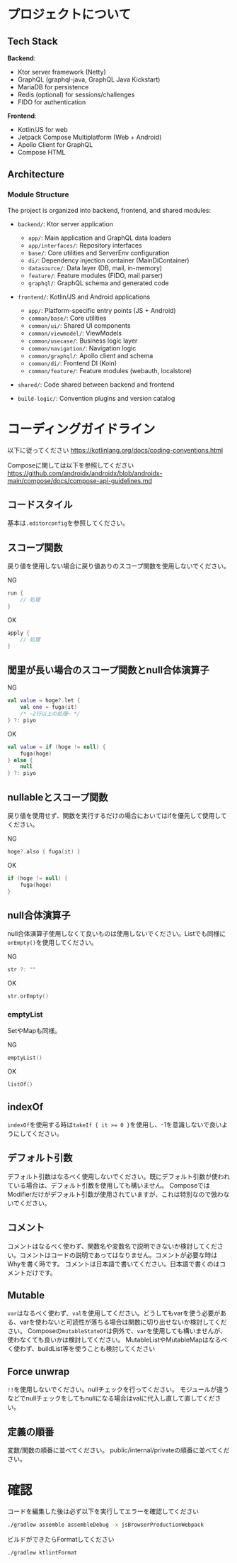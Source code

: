 # プロジェクトについて
## Tech Stack

**Backend**:
- Ktor server framework (Netty)
- GraphQL (graphql-java, GraphQL Java Kickstart)
- MariaDB for persistence
- Redis (optional) for sessions/challenges
- FIDO for authentication

**Frontend**:
- Kotlin/JS for web
- Jetpack Compose Multiplatform (Web + Android)
- Apollo Client for GraphQL
- Compose HTML

## Architecture

### Module Structure

The project is organized into backend, frontend, and shared modules:

- `backend/`: Ktor server application
    - `app/`: Main application and GraphQL data loaders
    - `app/interfaces/`: Repository interfaces
    - `base/`: Core utilities and ServerEnv configuration
    - `di/`: Dependency injection container (MainDiContainer)
    - `datasource/`: Data layer (DB, mail, in-memory)
    - `feature/`: Feature modules (FIDO, mail parser)
    - `graphql/`: GraphQL schema and generated code

- `frontend/`: Kotlin/JS and Android applications
    - `app/`: Platform-specific entry points (JS + Android)
    - `common/base/`: Core utilities
    - `common/ui/`: Shared UI components
    - `common/viewmodel/`: ViewModels
    - `common/usecase/`: Business logic layer
    - `common/navigation/`: Navigation logic
    - `common/graphql/`: Apollo client and schema
    - `common/di/`: Frontend DI (Koin)
    - `common/feature/`: Feature modules (webauth, localstore)

- `shared/`: Code shared between backend and frontend
- `build-logic/`: Convention plugins and version catalog

# コーディングガイドライン
以下に従ってください
https://kotlinlang.org/docs/coding-conventions.html

Composeに関しては以下を参照してください
https://github.com/androidx/androidx/blob/androidx-main/compose/docs/compose-api-guidelines.md

## コードスタイル

基本は`.editorconfig`を参照してください。

## スコープ関数

戻り値を使用しない場合に戻り値ありのスコープ関数を使用しないでください。

NG

```kotlin
run {
    // 処理
}
```

OK

```kotlin
apply {
    // 処理
}
```

## 閭里が長い場合のスコープ関数とnull合体演算子

NG

```kotlin
val value = hoge?.let {
    val one = fuga(it)
    /* ~2行以上の処理~ */
} ?: piyo
```

OK

```kotlin
val value = if (hoge != null) {
    fuga(hoge)
} else {
    null
} ?: piyo
```

## nullableとスコープ関数

戻り値を使用せず、関数を実行するだけの場合においてはifを優先して使用してください。

NG

```kotlin
hoge?.also { fuga(it) }
```

OK

```kotlin
if (hoge != null) {
    fuga(hoge)
}
```

## null合体演算子

null合体演算子使用しなくて良いものは使用しないでください。Listでも同様に`orEmpty()`を使用してください。

NG

```kotlin
str ?: ""
```

OK

```kotlin
str.orEmpty()
```

### emptyList

SetやMapも同様。

NG

```kotlin
emptyList()
```

OK

```kotlin
listOf()
```

## indexOf

`indexOf`を使用する時は`takeIf { it >= 0 }`を使用し、-1を意識しないで良いようにしてください。

## デフォルト引数

デフォルト引数はなるべく使用しないでください。既にデフォルト引数が使われている場合は、デフォルト引数を使用しても構いません。
ComposeではModifierだけがデフォルト引数が使用されていますが、これは特別なので倣わないでください。

## コメント

コメントはなるべく使わず、関数名や変数名で説明できないか検討してください。コメントはコードの説明であってはなりません。コメントが必要な時はWhyを書く時です。
コメントは日本語で書いてください。日本語で書くのはコメントだけです。

## Mutable

`var`はなるべく使わず、`val`を使用してください。どうしてもvarを使う必要がある、varを使わないと可読性が落ちる場合は関数に切り出せないか検討してください。
Composeの`mutableStateOf`は例外で、`var`を使用しても構いませんが、使わなくても良いかは検討してください。
MutableListやMutableMapはなるべく使わず、buildList等を使うことも検討してください

## Force unwrap
`!!`を使用しないでください。nullチェックを行ってください。
モジュールが違うなどでnullチェックをしてもnullになる場合はvalに代入し直して直してください。

## 定義の順番
変数/関数の順番に並べてください。
public/internal/privateの順番に並べてください。

# 確認

コードを編集した後は必ず以下を実行してエラーを確認してください

```sh
./gradlew assemble assembleDebug -x jsBrowserProductionWebpack
```

ビルドができたらFormatしてください

```sh
./gradlew ktlintFormat
```

